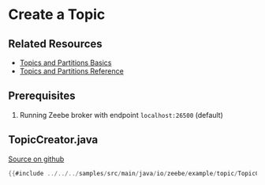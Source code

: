 # Create a Topic

## Related Resources

* [Topics and Partitions Basics](basics/topics-and-logs.html)
* [Topics and Partitions Reference](reference/topics-partitions.html)

## Prerequisites

1. Running Zeebe broker with endpoint `localhost:26500` (default)

## TopicCreator.java

[Source on github](https://github.com/zeebe-io/zeebe/tree/{{commit}}/samples/src/main/java/io/zeebe/example/topic/TopicCreator.java)

```java
{{#include ../../../samples/src/main/java/io/zeebe/example/topic/TopicCreator.java}}
```
